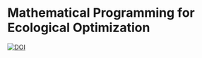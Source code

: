 Mathematical Programming for Ecological Optimization
====================================================

[![DOI](https://zenodo.org/badge/DOI/10.5281/zenodo.6990460.svg)](https://doi.org/10.5281/zenodo.6990460)